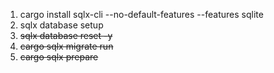 1. cargo install sqlx-cli --no-default-features --features sqlite
2. sqlx database setup
3. ~~sqlx database reset -y~~
4. ~~cargo sqlx migrate run~~
5. ~~cargo sqlx prepare~~